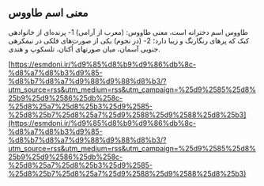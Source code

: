 ## معنی اسم طاووس


طاووس اسم دخترانه است، معنی طاووس: (معرب از آرامی) 1- پرنده‌ای از خانوادهی کبک که پرهای رنگارنگ و زیبا دارد؛ 2- (در نجوم) یکی از صورت‌های فلکی در نیمکرهی جنوبی آسمان، میان صورتهای اُکتان، تلسکوپ و هندی.

[https://esmdoni.ir/%d9%85%d8%b9%d9%86%db%8c-%d8%a7%d8%b3%d9%85-%d8%b7%d8%a7%d9%88%d9%88%d8%b3/?utm_source=rss&utm_medium=rss&utm_campaign=%25d9%2585%25d8%25b9%25d9%2586%25db%258c-%25d8%25a7%25d8%25b3%25d9%2585-%25d8%25b7%25d8%25a7%25d9%2588%25d9%2588%25d8%25b3](https://esmdoni.ir/%d9%85%d8%b9%d9%86%db%8c-%d8%a7%d8%b3%d9%85-%d8%b7%d8%a7%d9%88%d9%88%d8%b3/?utm_source=rss&utm_medium=rss&utm_campaign=%25d9%2585%25d8%25b9%25d9%2586%25db%258c-%25d8%25a7%25d8%25b3%25d9%2585-%25d8%25b7%25d8%25a7%25d9%2588%25d9%2588%25d8%25b3) 